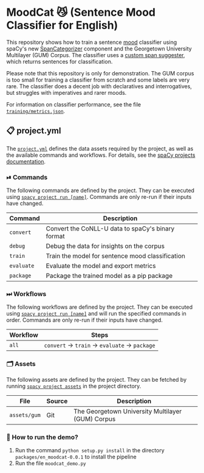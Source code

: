 <!-- SPACY PROJECT: AUTO-GENERATED DOCS START (do not remove) -->

# MoodCat 😼 (Sentence Mood Classifier for English)

This repository shows how to train a sentence [mood](https://en.wikipedia.org/wiki/Grammatical_mood) classifier using spaCy's new [SpanCategorizer](https://spacy.io/api/spancategorizer) component and the Georgetown University Multilayer (GUM) Corpus. The classifier uses a [custom span suggester](scripts/sent_suggester.py), which returns sentences for classification.

Please note that this repository is only for demonstration. The GUM corpus is too small for training a classifier from scratch and some labels are very rare. The classifier does a decent job with declaratives and interrogatives, but struggles with imperatives and rarer moods.

For information on classifier performance, see the file [`training/metrics.json`](training/metrics.json).

## 📋 project.yml

The [`project.yml`](project.yml) defines the data assets required by the
project, as well as the available commands and workflows. For details, see the
[spaCy projects documentation](https://spacy.io/usage/projects).

### ⏯ Commands

The following commands are defined by the project. They
can be executed using [`spacy project run [name]`](https://spacy.io/api/cli#project-run).
Commands are only re-run if their inputs have changed.

| Command | Description |
| --- | --- |
| `convert` | Convert the CoNLL-U data to spaCy's binary format |
| `debug` | Debug the data for insights on the corpus |
| `train` | Train the model for sentence mood classification |
| `evaluate` | Evaluate the model and export metrics |
| `package` | Package the trained model as a pip package |

### ⏭ Workflows

The following workflows are defined by the project. They
can be executed using [`spacy project run [name]`](https://spacy.io/api/cli#project-run)
and will run the specified commands in order. Commands are only re-run if their
inputs have changed.

| Workflow | Steps |
| --- | --- |
| `all` | `convert` &rarr; `train` &rarr; `evaluate` &rarr; `package` |

### 🗂 Assets

The following assets are defined by the project. They can
be fetched by running [`spacy project assets`](https://spacy.io/api/cli#project-assets)
in the project directory.

| File | Source | Description |
| --- | --- | --- |
| `assets/gum` | Git | The Georgetown University Multilayer (GUM) Corpus |

<!-- SPACY PROJECT: AUTO-GENERATED DOCS END (do not remove) -->

### 🤔 How to run the demo?

1. Run the command `python setup.py install` in the directory `packages/en_moodcat-0.0.1` to install the pipeline
2. Run the file `moodcat_demo.py`